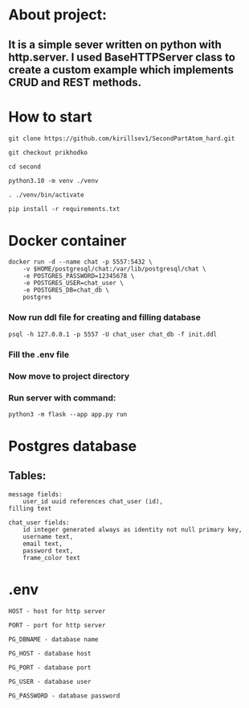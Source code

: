 # About project:
## It is a simple sever written on python with http.server. I used BaseHTTPServer class to create a custom example which implements CRUD and REST methods.

# How to start
    git clone https://github.com/kirillsev1/SecondPartAtom_hard.git

    git checkout prikhodko

    cd second

    python3.10 -m venv ./venv

    . ./venv/bin/activate

    pip install -r requirements.txt

# Docker container
    docker run -d --name chat -p 5557:5432 \
        -v $HOME/postgresql/chat:/var/lib/postgresql/chat \
        -e POSTGRES_PASSWORD=12345678 \
        -e POSTGRES_USER=chat_user \
        -e POSTGRES_DB=chat_db \
        postgres
### Now run ddl file for creating and filling database
    psql -h 127.0.0.1 -p 5557 -U chat_user chat_db -f init.ddl

### Fill the .env file
### Now move to project directory
### Run server with command:
    python3 -m flask --app app.py run

# Postgres database
## Tables: 
    message fields:
        user_id uuid references chat_user (id),
    filling text

    chat_user fields:
        id integer generated always as identity not null primary key, 
        username text,
        email text,
        password text,
        frame_color text

# .env
    HOST - host for http server

    PORT - port for http server

    PG_DBNAME - database name

    PG_HOST - database host

    PG_PORT - database port

    PG_USER - database user

    PG_PASSWORD - database password
    